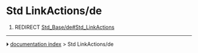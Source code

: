 # Std LinkActions/de
1.  REDIRECT [Std_Base/de#Std_LinkActions](Std_Base/de#Std_LinkActions.md)



---
⏵ [documentation index](../README.md) > Std LinkActions/de
